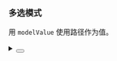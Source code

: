 ### 多选模式

用 `modelValue` 使用路径作为值。

<div class="cell-demo vp-raw">
  <yc-space
    direction="vertical"
    size="large">
    <yc-cascader
      :options="options"
      :style="{ width: '320px' }"
      placeholder="Please select ..."
      path-mode
      @change="handleChange" />
    <yc-cascader
      :options="options"
      :default-value="[['beijing', 'chaoyang', 'datunli']]"
      :style="{ width: '320px' }"
      placeholder="Please select ..."
      path-mode
      @change="handleChange" />
  </yc-space>
</div>

<script setup>
const handleChange = (path) => {
  console.log(path);
};

const options = [
  {
    value: 'beijing',
    label: 'Beijing',
    children: [
      {
        value: 'chaoyang',
        label: 'ChaoYang',
        children: [
          {
            value: 'datunli',
            label: 'Datunli',
          },
        ],
      },
      {
        value: 'haidian',
        label: 'Haidian',
      },
      {
        value: 'dongcheng',
        label: 'Dongcheng',
      },
      {
        value: 'xicheng',
        label: 'Xicheng',
        children: [
          {
            value: 'jinrongjie',
            label: 'Jinrongjie',
          },
          {
            value: 'tianqiao',
            label: 'Tianqiao',
          },
        ],
      },
    ],
  },
  {
    value: 'shanghai',
    label: 'Shanghai',
    children: [
      {
        value: 'huangpu',
        label: 'Huangpu',
      },
    ],
  },
];
</script>

<details>
<summary>
 <button class="code-btn"  >
    <icon-code />
 </button>
</summary>

```vue
<template>
  <yc-space
    direction="vertical"
    size="large">
    <yc-cascader
      :options="options"
      :style="{ width: '320px' }"
      placeholder="Please select ..."
      path-mode
      @change="handleChange" />
    <yc-cascader
      :options="options"
      :default-value="[['beijing', 'chaoyang', 'datunli']]"
      :style="{ width: '320px' }"
      placeholder="Please select ..."
      path-mode
      @change="handleChange" />
  </yc-space>
</template>

<script setup>
const handleChange = (path) => {
  console.log(path);
};

const options = [
  {
    value: 'beijing',
    label: 'Beijing',
    children: [
      {
        value: 'chaoyang',
        label: 'ChaoYang',
        children: [
          {
            value: 'datunli',
            label: 'Datunli',
          },
        ],
      },
      {
        value: 'haidian',
        label: 'Haidian',
      },
      {
        value: 'dongcheng',
        label: 'Dongcheng',
      },
      {
        value: 'xicheng',
        label: 'Xicheng',
        children: [
          {
            value: 'jinrongjie',
            label: 'Jinrongjie',
          },
          {
            value: 'tianqiao',
            label: 'Tianqiao',
          },
        ],
      },
    ],
  },
  {
    value: 'shanghai',
    label: 'Shanghai',
    children: [
      {
        value: 'huangpu',
        label: 'Huangpu',
      },
    ],
  },
];
</script>
```

</details>
